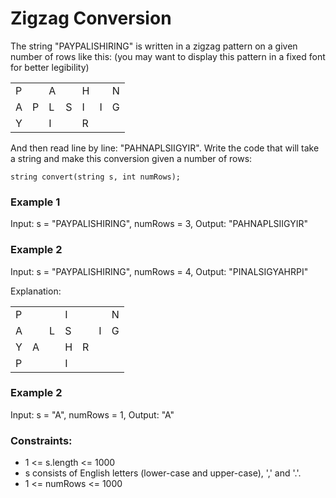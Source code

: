 # Zigzag Conversion
The string "PAYPALISHIRING" is written in a zigzag pattern on a given number of rows like this: (you may want to display
this pattern in a fixed font for better legibility)
<table>
    <tr>
        <td>P</td>
        <td></td>
        <td>A</td>
        <td></td>
        <td>H</td>
        <td></td>
        <td>N</td>
    </tr>
    <tr>
        <td>A</td>
        <td>P</td>
        <td>L</td>
        <td>S</td>
        <td>I</td>
        <td>I</td>
        <td>G</td>
    </tr>
    <tr>
        <td>Y</td>
        <td></td>
        <td>I</td>
        <td></td>
        <td>R</td>
        <td></td>
        <td></td>
    </tr>
</table>
And then read line by line: "PAHNAPLSIIGYIR".
Write the code that will take a string and make this conversion given a number of rows:

``string convert(string s, int numRows);``

### Example 1
Input: s = "PAYPALISHIRING", numRows = 3, Output: "PAHNAPLSIIGYIR"

### Example 2
Input: s = "PAYPALISHIRING", numRows = 4, Output: "PINALSIGYAHRPI"

Explanation:
<table>
    <tr>
        <td>P</td>
        <td></td>
        <td></td>
        <td>I</td>
        <td></td>
        <td></td>
        <td>N</td>
    </tr>
    <tr>
        <td>A</td>
        <td></td>
        <td>L</td>
        <td>S</td>
        <td></td>
        <td>I</td>
        <td>G</td>
    </tr>
    <tr>
        <td>Y</td>
        <td>A</td>
        <td></td>
        <td>H</td>
        <td>R</td>
        <td></td>
        <td></td>
    </tr>
    <tr>
        <td>P</td>
        <td></td>
        <td></td>
        <td>I</td>
        <td></td>
        <td></td>
        <td></td>
    </tr>
</table>

### Example 2
Input: s = "A", numRows = 1, Output: "A"

### Constraints:
<ul>
<li>1 <= s.length <= 1000</li>
<li>s consists of English letters (lower-case and upper-case), ',' and '.'.</li>
<li>1 <= numRows <= 1000</li>
</ul>